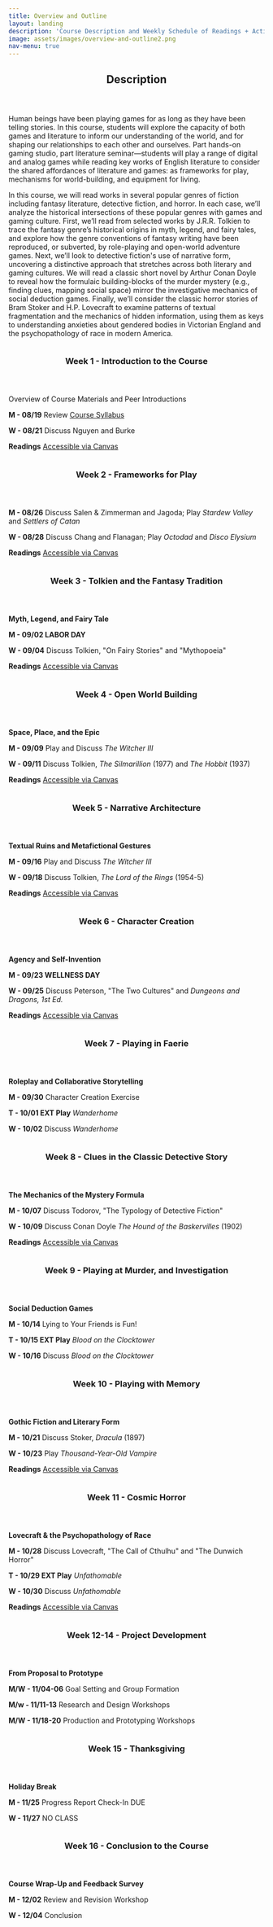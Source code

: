 ```yaml
---
title: Overview and Outline
layout: landing
description: 'Course Description and Weekly Schedule of Readings + Activities'
image: assets/images/overview-and-outline2.png
nav-menu: true
---
```


<!-- Main -->
<div id="main">

<!-- One -->
<section id="one">
	<div class="inner">
		<header class="major">
			<h2>Description</h2>
		</header>
		<p>Human beings have been playing games for as long as they have been telling stories. In this course, students will explore the capacity of both games and literature to inform our understanding of the world, and for shaping our relationships to each other and ourselves. Part hands-on gaming studio, part literature seminar—students will play a range of digital and analog games while reading key works of English literature to consider the shared affordances of literature and games: as frameworks for play, mechanisms for world-building, and equipment for living.</p>
		<p>In this course, we will read works in several popular genres of fiction including fantasy literature, detective fiction, and horror. In each case, we’ll analyze the historical intersections of these popular genres with games and gaming culture. First, we’ll read from selected works by J.R.R. Tolkien to trace the fantasy genre’s historical origins in myth, legend, and fairy tales, and explore how the genre conventions of fantasy writing have been reproduced, or subverted, by role-playing and open-world adventure games. Next, we’ll look to detective fiction's use of narrative form, uncovering a distinctive approach that stretches across both literary and gaming cultures. We will read a classic short novel by Arthur Conan Doyle to reveal how the formulaic building-blocks of the murder mystery (e.g., finding clues, mapping social space) mirror the investigative mechanics of social deduction games. Finally, we’ll consider the classic horror stories of Bram Stoker and H.P. Lovecraft to examine patterns of textual fragmentation and the mechanics of hidden information, using them as keys to understanding anxieties about gendered bodies in Victorian England and the psychopathology of race in modern America.</p>
	</div>
</section>

<!-- Two -->
<section id="two" class="spotlights">
	<section>
		<a href="generic.html" class="image">
			<img src="assets/images/week2.jpg" alt="" data-position="center center" />
		</a>
		<div class="content">
			<div class="inner">
				<header class="major">
					<h3>Week 1 - Introduction to the Course</h3>
				</header>
				<p>Overview of Course Materials and Peer Introductions</p>
				<p><strong>M - 08/19</strong> Review <a href="https://uncch.instructure.com/courses/64653/files/?preview=8283733" target="_blank">Course Syllabus</a></p>
				<p><strong>W - 08/21</strong> Discuss Nguyen and Burke</p>
				<p><strong>Readings</strong> <a href="https://uncch.instructure.com/courses/64653/files/folder/Readings" target="_blank">Accessible via Canvas</a></p>
			</div>
		</div>
	</section>
	<section>
		<a href="generic.html" class="image">
			<img src="assets/images/week2b.jpg" alt="" data-position="top center" />
		</a>
		<div class="content">
			<div class="inner">
				<header class="major">
					<h3>Week 2 - Frameworks for Play</h3>
				</header>
				<p><strong>M - 08/26</strong> Discuss Salen & Zimmerman and Jagoda; Play <em>Stardew Valley</em> and <em>Settlers of Catan</em></p>
				<p><strong>W - 08/28</strong> Discuss Chang and Flanagan; Play <em>Octodad</em> and <em>Disco Elysium</em></p>
				<p> <strong>Readings</strong> <a href="https://uncch.instructure.com/courses/64653/files/folder/Readings" target="_blank">Accessible via Canvas</a>
				</p>
			</div>
		</div>
	</section>
	<section>
		<a href="generic.html" class="image">
			<img src="assets/images/week3b.png" alt="" data-position="25% 25%" />
		</a>
		<div class="content">
			<div class="inner">
				<header class="major">
					<h3>Week 3 - Tolkien and the Fantasy Tradition</h3>
				</header>
				<p><strong>Myth, Legend, and Fairy Tale</strong>
				</p>
				<p><strong>M - 09/02 LABOR DAY</strong></p>
				<p><strong>W - 09/04</strong> Discuss Tolkien, "On Fairy Stories" and "Mythopoeia"</p>
				<p> <strong>Readings</strong> <a href="https://uncch.instructure.com/courses/64653/files/folder/Readings" target="_blank">Accessible via Canvas</a>
				</p>
			</div>
		</div>
	</section>
	<section>
		<a href="generic.html" class="image">
			<img src="assets/images/week4b.jpg" alt="" data-position="25% 25%" />
		</a>
		<div class="content">
			<div class="inner">
				<header class="major">
					<h3>Week 4 - Open World Building</h3>
				</header>
				<p><strong>Space, Place, and the Epic</strong>
				</p>
				<p><strong>M - 09/09</strong> Play and Discuss <em>The Witcher III</em>
				</p>
				<p><strong>W - 09/11</strong> Discuss Tolkien, <em>The Silmarillion</em> (1977) and <em> The Hobbit</em> (1937)</p>
				<p><strong>Readings</strong> <a href="https://uncch.instructure.com/courses/64653/files/folder/Readings" target="_blank">Accessible via Canvas</a></p>
			</div>
		</div>
	</section>
	<section>
		<a href="generic.html" class="image">
			<img src="assets/images/week5b.png" alt="" data-position="25% 25%" />
		</a>
		<div class="content">
			<div class="inner">
				<header class="major">
					<h3>Week 5 - Narrative Architecture</h3>
				</header>
				<p><strong>Textual Ruins and Metafictional Gestures</strong>
				</p>
				<p><strong>M - 09/16</strong> Play and Discuss <em>The Witcher III</em>
				</p>
				<p><strong>W - 09/18</strong> Discuss Tolkien, <em>The Lord of the Rings</em> (1954-5)
				</p>
				<p><strong>Readings</strong> <a href="https://uncch.instructure.com/courses/64653/files/folder/Readings" target="_blank">Accessible via Canvas</a></p>
			</div>
		</div>
	</section>
		<section>
		<a href="generic.html" class="image">
			<img src="assets/images/week6b.png" alt="" data-position="25% 25%" />
		</a>
		<div class="content">
			<div class="inner">
				<header class="major">
					<h3>Week 6 - Character Creation</h3>
				</header>
				<p><strong>Agency and Self-Invention</strong>
				</p>
				<p><strong>M - 09/23 WELLNESS DAY</strong> </p>
				<p><strong>W - 09/25</strong> Discuss Peterson, "The Two Cultures" and <em>Dungeons and Dragons, 1st Ed.</em></p>
				<p><strong>Readings</strong> <a href="https://uncch.instructure.com/courses/64653/files/folder/Readings" target="_blank">Accessible via Canvas</a></p>
			</div>
		</div>
	</section>
		<section>
		<a href="generic.html" class="image">
			<img src="assets/images/week7b.png" alt="" data-position="25% 25%" />
		</a>
		<div class="content">
			<div class="inner">
				<header class="major">
					<h3>Week 7 - Playing in Faerie</h3>
				</header>
				<p><strong>Roleplay and Collaborative Storytelling</strong>
				</p>
				<p><strong>M - 09/30</strong> Character Creation Exercise</p>
				<p><strong>T - 10/01 EXT Play</strong> <em>Wanderhome</em>
				</p>
				<p><strong>W - 10/02</strong> Discuss <em>Wanderhome</em></p>
			</div>
		</div>
	</section>
		<section>
		<a href="generic.html" class="image">
			<img src="assets/images/week9.jpg" alt="" data-position="25% 25%" />
		</a>
		<div class="content">
			<div class="inner">
				<header class="major">
					<h3>Week 8 - Clues in the Classic Detective Story</h3>
				</header>
				<p><strong>The Mechanics of the Mystery Formula</strong>
				</p>
				<p><strong>M - 10/07</strong> Discuss Todorov, "The Typology of Detective Fiction"</p>
				<p><strong>W - 10/09</strong> Discuss Conan Doyle <em>The Hound of the Baskervilles</em> (1902)
				</p>
				<p><strong>Readings</strong> <a href="https://uncch.instructure.com/courses/64653/files/folder/Readings" target="_blank">Accessible via Canvas</a></p>
			</div>
		</div>
	</section>
		<section>
		<a href="generic.html" class="image">
			<img src="assets/images/week10.jpg" alt="" data-position="25% 25%" />
		</a>
		<div class="content">
			<div class="inner">
				<header class="major">
					<h3>Week 9 - Playing at Murder, and Investigation</h3>
				</header>
				<p><strong>Social Deduction Games</strong>
				</p>
				<p><strong>M - 10/14</strong> Lying to Your Friends is Fun!</p> 
				<p><strong>T - 10/15 EXT Play</strong> <em>Blood on the Clocktower</em></p>
				<p><strong>W - 10/16</strong> Discuss <em> Blood on the Clocktower</em></p>
			</div>
		</div>
	</section>
		<section>
		<a href="generic.html" class="image">
			<img src="assets/images/week10b.jpg" alt="" data-position="25% 25%" />
		</a>
		<div class="content">
			<div class="inner">
				<header class="major">
					<h3>Week 10 - Playing with Memory</h3>
				</header>
				<p><strong>Gothic Fiction and Literary Form</strong>
				</p>
				<p><strong>M - 10/21</strong> Discuss Stoker, <em>Dracula</em> (1897)
				</p>
				<p><strong>W - 10/23</strong> Play <em>Thousand-Year-Old Vampire</em>
				</p>
				<p><strong>Readings</strong> <a href="https://uncch.instructure.com/courses/64653/files/folder/Readings" target="_blank">Accessible via Canvas</a></p>
			</div>
		</div>
	</section>
		<section>
		<a href="generic.html" class="image">
			<img src="assets/images/week11b.png" alt="" data-position="25% 25%" />
		</a>
		<div class="content">
			<div class="inner">
				<header class="major">
					<h3>Week 11 - Cosmic Horror</h3>
				</header>
				<p><strong>Lovecraft & the Psychopathology of Race</strong>
				</p>
				<p><strong>M - 10/28</strong> Discuss Lovecraft, "The Call of Cthulhu" and "The Dunwich Horror"
				</p>
				<p><strong>T - 10/29 EXT Play</strong> <em> Unfathomable</em></p>
				<p><strong>W - 10/30</strong> Discuss <em>Unfathomable</em></p>
				<p><strong>Readings</strong> <a href="https://uncch.instructure.com/courses/64653/files/folder/Readings" target="_blank">Accessible via Canvas</a></p>
			</div>
		</div>
	</section>
		<section>
		<a href="generic.html" class="image">
			<img src="assets/images/week12b.png" alt="" data-position="25% 25%" />
		</a>
		<div class="content">
			<div class="inner">
				<header class="major">
					<h3>Week 12-14 - Project Development</h3>
				</header>
				<p><strong>From Proposal to Prototype</strong>
				</p>
				<p><strong>M/W - 11/04-06</strong> Goal Setting and Group Formation</p>
				<p><strong>M/w - 11/11-13</strong> Research and Design Workshops</p>
				<p><strong>M/W - 11/18-20</strong> Production and Prototyping Workshops</p>
			</div>
		</div>
	</section>
		<section>
		<a href="generic.html" class="image">
			<img src="assets/images/thanks.jpg" alt="" data-position="25% 25%" />
		</a>
		<div class="content">
			<div class="inner">
				<header class="major">
					<h3>Week 15 - Thanksgiving</h3>
				</header>
				<p><strong>Holiday Break</strong>
				</p>
				<p><strong>M - 11/25</strong> Progress Report Check-In DUE</p>
				<p><strong>W - 11/27</strong> NO CLASS</p>
			</div>
		</div>
	</section>
		<section>
		<a href="generic.html" class="image">
			<img src="assets/images/week16.jpg" alt="" data-position="25% 25%" />
		</a>
		<div class="content">
			<div class="inner">
				<header class="major">
					<h3>Week 16 - Conclusion to the Course</h3>
				</header>
				<p><strong>Course Wrap-Up and Feedback Survey</strong>
				</p>
				<p><strong>M - 12/02</strong> Review and Revision Workshop</p>
				<p><strong>W - 12/04</strong> Conclusion</p>
			</div>
		</div>
	</section>
</section>
</div>
